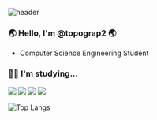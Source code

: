

![header](https://capsule-render.vercel.app/api?type=waving&text=Welcome%20to-nl-Topograp2's%20world🎄&fontColor=814fbd&height=200&animation=fadeIn)

### 🌏 Hello, I'm @topograp2 🌏
- Computer Science Engineering Student 
### 🧑‍💻 I'm studying...
<img src="https://img.shields.io/badge/Spring Boot-6DB33F?style=flat-square&logo=Spring Boot&logoColor=white"/>  <img src="https://img.shields.io/badge/JavaScript-F7DF1E?style=flat-square&logo=JavaScript&logoColor=white"/>  <img src="https://img.shields.io/badge/React-61DAFB?style=flat-square&logo=React&logoColor=white"/>  <img src="https://img.shields.io/badge/Node.js-5FA04E?style=flat-square&logo=Node.js&logoColor=white"/> 

![Top Langs](https://github-readme-stats.vercel.app/api/top-langs/?username=topograp2&layout=compact&theme=transparent)
